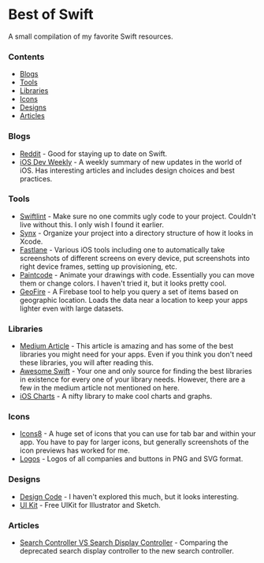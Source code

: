 # Best of Swift

A small compilation of my favorite Swift resources.

### Contents

- [Blogs](#blogs)
- [Tools](#tools)
- [Libraries](#libraries)
- [Icons](#icons)
- [Designs](#designs)
- [Articles](#articles)

### Blogs
* [Reddit](https://www.reddit.com/r/iOSProgramming/) - Good for staying up to date on Swift.
* [iOS Dev Weekly](https://iosdevweekly.com/) - A weekly summary of new updates in the world of iOS. Has interesting articles and includes design choices and best practices.

### Tools
* [Swiftlint](https://github.com/realm/SwiftLint) - Make sure no one commits ugly code to your project. Couldn't live without this. I only wish I found it earlier.
* [Synx](https://github.com/venmo/synx) - Organize your project into a directory structure of how it looks in Xcode.
* [Fastlane](https://fastlane.tools/) - Various iOS tools including one to automatically take screenshots of different screens on every device, put screenshots into right device frames, setting up provisioning, etc.
* [Paintcode](http://www.paintcodeapp.com/) - Animate your drawings with code. Essentially you can move them or change colors. I haven't tried it, but it looks pretty cool.
* [GeoFire](https://www.firebase.com/blog/2014-06-23-geofire-two-point-oh.html) - A Firebase tool to help you query a set of items based on geographic location. Loads the data near a location to keep your apps lighter even with large datasets.

### Libraries
* [Medium Article](https://medium.com/app-coder-io/27-ios-open-source-libraries-to-skyrocket-your-development-301b67d3124c#.kwidnyt8m) - This article is amazing and has some of the best libraries you might need for your apps. Even if you think you don't need these libraries, you will after reading this.
* [Awesome Swift](https://github.com/matteocrippa/awesome-swift#alert) - Your one and only source for finding the best libraries in existence for every one of your library needs. However, there are a few in the medium article not mentioned on here.
* [iOS Charts](https://github.com/danielgindi/ios-charts) - A nifty library to make cool charts and graphs.

### Icons
* [Icons8](https://icons8.com/web-app/category/ios7/Very-Basic) - A huge set of icons that you can use for tab bar and within your app. You have to pay for larger icons, but generally screenshots of the icon previews has worked for me.
* [Logos](http://instantlogosearch.com/?q=faceb) - Logos of all companies and buttons in PNG and SVG format.

### Designs
* [Design Code](https://designcode.io/) - I haven't explored this much, but it looks interesting.
* [UI Kit](http://mercury.io/blog/free-ios-9-3-iphone-ui-kit-for-illustrator-and-sketch) - Free UIKit for Illustrator and Sketch.

### Articles
* [Search Controller VS Search Display Controller](https://possiblemobile.com/2015/05/uisearchcontroller-vs-uisearchdisplaycontroller/) - Comparing the deprecated search display controller to the new search controller.
